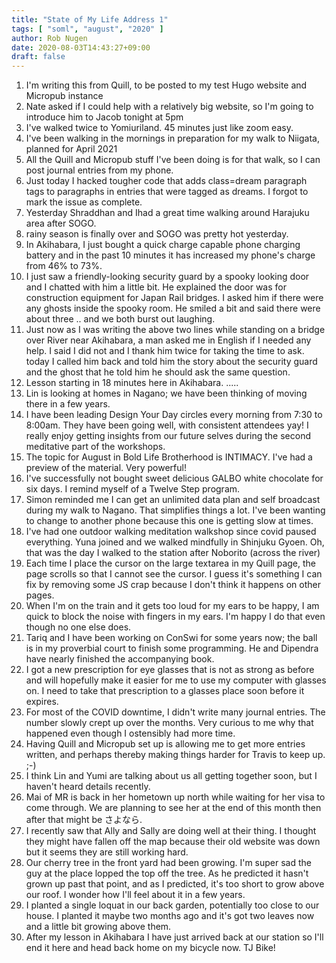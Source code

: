```yaml
---
title: "State of My Life Address 1"
tags: [ "soml", "august", "2020" ]
author: Rob Nugen
date: 2020-08-03T14:43:27+09:00
draft: false
---
```


1.  I'm writing this from Quill, to be posted to my test Hugo website and Micropub instance
2. Nate asked if I could help with a relatively big website, so I'm going to introduce him to Jacob tonight at 5pm
3. I've walked twice to Yomiuriland. 45 minutes just like zoom easy.
4. I've been walking in the mornings in preparation for my walk to Niigata, planned for April 2021
5. All the Quill and Micropub stuff I've been doing is for that walk, so I can post journal entries from my phone.
6. Just today I hacked tougher code that adds class=dream paragraph tags to paragraphs in entries that were tagged as dreams.  I forgot to mark the issue as complete.
7. Yesterday Shraddhan and Ihad a great time walking around Harajuku area after SOGO.
8. rainy season is finally over and SOGO was pretty hot yesterday.
9. In Akihabara, I just bought a quick charge capable phone charging battery and in the past 10 minutes it has increased my phone's charge from 46% to 73%.
10. I just saw a friendly-looking security guard by a spooky looking door and I chatted with him a little bit.  He explained the door was for construction equipment for Japan Rail bridges.  I asked him if there were any ghosts inside the spooky room. He smiled a bit and said there were about three .. and we both burst out laughing.
11. Just now as I was writing the above two lines while standing on a bridge over River near Akihabara, a man asked me in English if I needed any help.  I said I did not and I thank him twice for taking the time to ask.  today I called him back and told him the story about the security guard and the ghost that he told him he should ask the same question.
12.  Lesson starting in 18 minutes here in Akihabara. .....
1. Lin is looking at homes in Nagano; we have been thinking of moving there in a few years.
2. I have been leading Design Your Day circles every morning from 7:30 to 8:00am. They have been going well, with consistent attendees yay! I really enjoy getting insights from our future selves during the second meditative part of the workshops.
3. The topic for August in Bold Life Brotherhood is INTIMACY.  I've had a preview of the material. Very powerful!
4. I've successfully not bought sweet delicious GALBO white chocolate for six days.  I remind myself of a Twelve Step program.
5. Simon reminded me I can get an unlimited data plan and self broadcast during my walk to Nagano.  That simplifies things a lot.  I've been wanting to change to another phone because this one is getting slow at times.
6. I've had one outdoor walking meditation walkshop since covid paused everything.  Yuna joined and we walked mindfully in Shinjuku Gyoen.  Oh, that was the day I walked to the station after Noborito (across the river)
7. Each time I place the cursor on the large textarea in my Quill page, the page scrolls so that I cannot see the cursor.  I guess it's something I can fix by removing some JS crap because I don't think it happens on other pages.
8. When I'm on the train and it gets too loud for my ears to be happy, I am quick to block the noise with fingers in my ears. I'm happy I do that even though no one else does.
9. Tariq and I have been working on ConSwi for some years now; the ball is in my proverbial court to finish some programming.  He and Dipendra have nearly finished the accompanying book.
10. I got a new prescription for eye glasses that is not as strong as before and will hopefully make it easier for me to use my computer with glasses on.  I need to take that prescription to a glasses place soon before it expires.
11. For most of the COVID downtime, I didn't write many journal entries.  The number slowly crept up over the months.  Very curious to me why that happened even though I ostensibly had more time.
12. Having Quill and Micropub set up is allowing me to get more entries written, and perhaps thereby making things harder for Travis to keep up.  ;-)
13. I think Lin and Yumi are talking about us all getting together soon, but I haven't heard details recently.
14. Mai of MR is back in her hometown up north while waiting for her visa to come through.  We are planning to see her at the end of this month then after that might be さよなら.
15. I recently saw that Ally and Sally are doing well at their thing. I thought they might have fallen off the map because their old website was down but it seems they are still working hard.
16. Our cherry tree in the front yard had been growing. I'm super sad the guy at the place lopped the top off the tree. As he predicted it hasn't grown up past that point, and as I predicted, it's too short to grow above our roof.  I wonder how I'll feel about it in a few years.
17. I planted a single loquat in our back garden, potentially too close to our house.  I planted it maybe two months ago and it's got two leaves now and a little bit growing above them.
18. After my lesson in Akihabara I have just arrived back at our station so I'll end it here and head back home on my bicycle now. TJ Bike!
